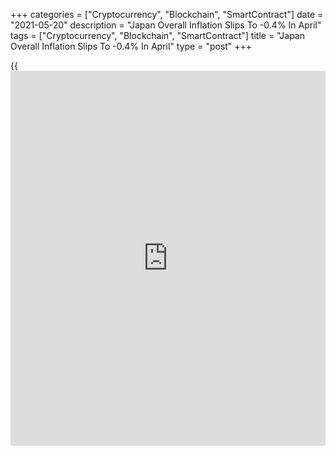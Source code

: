 +++
categories = ["Cryptocurrency", "Blockchain", "SmartContract"]
date = "2021-05-20"
description = "Japan Overall Inflation Slips To -0.4% In April"
tags = ["Cryptocurrency", "Blockchain", "SmartContract"]
title = "Japan Overall Inflation Slips To -0.4% In April"
type = "post"
+++

{{<iframe id="large-banner" src="https://www.bounty.group/#slide=12.0" width="100%" height="600" scrolling="no" style="border: 0px solid rgb(216, 221, 230); border-radius: 3px;">}}

Japan fell further into deflation as overall consumer prices were down
0.4 percent on year, the Ministry of Internal Affairs and communications
said on Friday - after slipping 0.2 percent in March.

Core CPI, which excludes volatile food prices, was steady at -0.1
percent on year.

Individually, prices for food, fuel, medical care and communication were
all lower - while housing, furniture, clothing, education and recreation
were higher.

On a seasonally adjusted monthly basis, overall inflation fell 0.4
percent and core CPI sank 0.5 percent.

For comments and feedback [contact](https://www.playgroundfx.com/contact/): editorial@rtt[news](https://www.letsplayfx.com/blog/forex-news-website/).com

[Economic News][1]

 **What parts of the world are seeing the best (and worst) economic
performances lately? Click[here][2] to check out our [Econ Scorecard][2]
and find out! See up-to-the-moment [ranking](https://www.playgroundfx.com/blog/crypto-exchange-ranking/)s for the best and worst
performers in [GDP][3], [unemployment rate][4], [inflation][5] and much
more.**

   1. www.rtt[news](https://www.letsplayfx.com/blog/forex-news-website/).com/Content/EconomicNews.aspx
   2. www.rtt[news](https://www.letsplayfx.com/blog/forex-news-website/).com/economic-scorecard/world-rank/unemployment-rate/highest-performance.aspx
   3. www.rtt[news](https://www.letsplayfx.com/blog/forex-news-website/).com/economic-scorecard/world-rank/GDP/highest-performance.aspx
   4. www.rtt[news](https://www.letsplayfx.com/blog/forex-news-website/).com/economic-scorecard/world-rank/unemployment-rate/lowest-performance.aspx
   5. www.rtt[news](https://www.letsplayfx.com/blog/forex-news-website/).com/economic-scorecard/world-rank/CPI/highest-performance.aspx